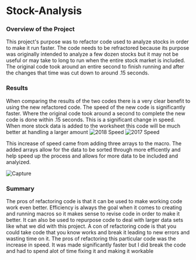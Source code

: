 # Stock-Analysis
### Overview of the Project
   This project's purpose was to refactor code used to analyze stocks in order to make it run faster. 
  The code needs to be refractored because its purpose was originally intended to analyze a few dozen stocks but it may not be useful or may take to long to run when the entire stock market is included. 
  The original code took around an entire second to finish running and after the changes that time was cut down to around .15 seconds. 
  ### Results
   When comparing the results of the two codes there is a very clear benefit to using the new refactored code. 
   The speed of the new code is significantly faster. Where the original code took around a second to complete the new code is done within .15 seconds. This is a significant change in speed.
   When more stock data is added to the worksheet this code will be much better at handling a larger amount 
![2018 Speed](https://user-images.githubusercontent.com/105613428/174417492-92b73821-6fc7-4361-99e5-d59e239dac59.png)
![2017 Speed](https://user-images.githubusercontent.com/105613428/174417502-187ebd1e-3165-438d-8828-18491ed29874.png)

This increase of speed came from adding three arrays to the macro. The added arrays allow for the data to be sorted through more efficently and help speed up the process and allows for more data to be included and analyized.

![Capture](https://user-images.githubusercontent.com/105613428/174456735-109a60d0-9bcf-40aa-9790-155de8e0883d.PNG)
### Summary
The pros of refactoring code is that it can be used to make working code work even better. Efficiency is always the goal when it comes to creating and running macros so it makes sense to revise code in order to make it better. It can also be used to repurpose code to deal with larger data sets like what we did with this project. A con of refactoring code is that you could take code that you know works and break it leading to new errors and wasting time on it.
The pros of refactoring this particular code was the increase in speed. It was made significantly faster but I did break the code and had to spend alot of time fixing it and making it workable 
